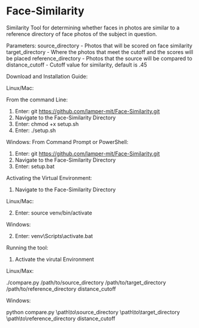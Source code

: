 # Face-Similarity
Similarity Tool for determining whether faces in photos are similar to a reference directory of face photos of the subject in question.

Parameters:
source_directory - Photos that will be scored on face similarity
target_directory - Where the photos that meet the cutoff and the scores will be placed
reference_directory - Photos that the source will be compared to
distance_cutoff - Cutoff value for similarity, default is .45

Download and Installation Guide:

Linux/Mac:

From the command Line:
1) Enter: git https://github.com/lamper-mit/Face-Similarity.git
2) Navigate to the Face-Similarity Directory
3) Enter: chmod +x setup.sh
4) Enter: ./setup.sh

Windows:
From Command Prompt or PowerShell:
1) Enter: git https://github.com/lamper-mit/Face-Similarity.git
2) Navigate to the Face-Similarity Directory
3) Enter: setup.bat

Activating the Virtual Environment:
1) Navigate to the Face-Similarity Directory
   
Linux/Mac:

2) Enter: source venv/bin/activate

Windows:

2) Enter: venv\Scripts\activate.bat

Running the tool:
1) Activate the virutal Environment

Linux/Max:

./compare.py /path/to/source_directory /path/to/target_directory /path/to/reference_directory distance_cutoff

Windows:

python compare.py \path\to\source_directory \path\to\target_directory \path\to\reference_directory distance_cutoff
